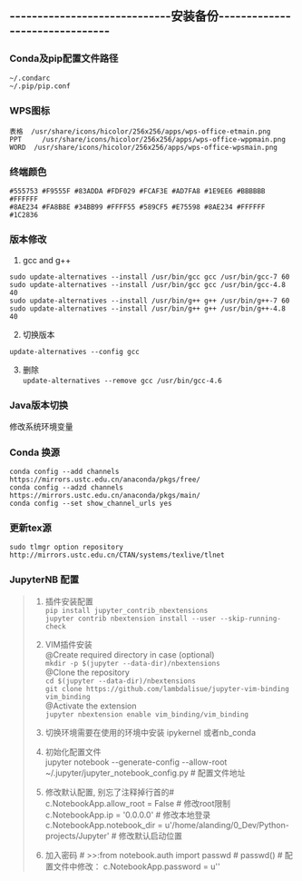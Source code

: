 
## -----------------------------安装备份-------------------------------


###  Conda及pip配置文件路径  
```
~/.condarc  
~/.pip/pip.conf
```


###  WPS图标
```
表格	/usr/share/icons/hicolor/256x256/apps/wps-office-etmain.png  
PPT		/usr/share/icons/hicolor/256x256/apps/wps-office-wppmain.png  
WORD  /usr/share/icons/hicolor/256x256/apps/wps-office-wpsmain.png
```


###  终端颜色
```
#555753 #F9555F #83ADDA #FDF029 #FCAF3E #AD7FA8 #1E9EE6 #BBBBBB #FFFFFF
#8AE234 #FA8B8E #34BB99 #FFFF55 #589CF5 #E75598 #8AE234 #FFFFFF #1C2836
```


###  版本修改

1. gcc and g++  
```
sudo update-alternatives --install /usr/bin/gcc gcc /usr/bin/gcc-7 60  
sudo update-alternatives --install /usr/bin/gcc gcc /usr/bin/gcc-4.8 40  
sudo update-alternatives --install /usr/bin/g++ g++ /usr/bin/g++-7 60  
sudo update-alternatives --install /usr/bin/g++ g++ /usr/bin/g++-4.8 40  
```

2. 切换版本  

`update-alternatives --config gcc`

3. 删除  
`update-alternatives --remove gcc /usr/bin/gcc-4.6`


###  Java版本切换
修改系统环境变量


###  Conda 换源
```
conda config --add channels https://mirrors.ustc.edu.cn/anaconda/pkgs/free/
conda config --adzd channels https://mirrors.ustc.edu.cn/anaconda/pkgs/main/
conda config --set show_channel_urls yes 
```


###  更新tex源
```
sudo tlmgr option repository http://mirrors.ustc.edu.cn/CTAN/systems/texlive/tlnet
```


### JupyterNB 配置
> 1. 插件安装配置  
	`pip install jupyter_contrib_nbextensions`  
	`jupyter contrib nbextension install --user --skip-running-check`  
>	
>	2. VIM插件安装  
>    @Create required directory in case (optional)  
> 		 `mkdir -p $(jupyter --data-dir)/nbextensions`  
>    @Clone the repository  
>		   `cd $(jupyter --data-dir)/nbextensions`  
>		   `git clone https://github.com/lambdalisue/jupyter-vim-binding vim_binding`  
>	   @Activate the extension  
>		   `jupyter nbextension enable vim_binding/vim_binding`
>	
> 3. 切换环境需要在使用的环境中安装 ipykernel 或者nb_conda
> 
> 4. 初始化配置文件  
	jupyter notebook --generate-config --allow-root
	~/.jupyter/jupyter_notebook_config.py	# 配置文件地址  
> 5. 修改默认配置, 别忘了注释掉行首的#  
	c.NotebookApp.allow_root = False	# 修改root限制  
	c.NotebookApp.ip = '0.0.0.0'  		# 修改本地登录  
	c.NotebookApp.notebook_dir = u'/home/alanding/0_Dev/Python-projects/Jupyter'	# 修改默认启动位置  
> 
> 6. 加入密码
	# >>:from notebook.auth import passwd
	# passwd()
	# 配置文件中修改：
	c.NotebookApp.password = u''
